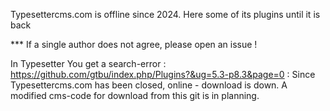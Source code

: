Typesettercms.com is offline since 2024.  Here some of its plugins until it is back

*** If a single author does not agree, please open an issue !

In Typesetter You get a search-error : https://github.com/gtbu/index.php/Plugins?&ug=5.3-p8.3&page=0 : Since Typesettercms.com has been closed, online - download is down. 
A modified cms-code for download from this git is in planning. 
